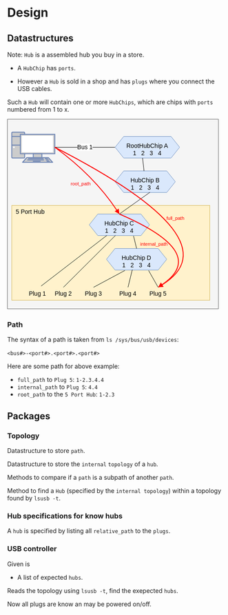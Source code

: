 # Design

## Datastructures

Note: `Hub` is a assembled hub you buy in a store.

* A `HubChip` has `ports`.

* However a `Hub` is sold in a shop and has `plugs` where you connect the USB cables.

Such a `Hub` will contain one or more `HubChips`, which are chips with `ports` numbered from 1 to x.

![Example Hub](design_datastructures.drawio.png)

### Path

The syntax of a path is taken from `ls /sys/bus/usb/devices`:

 `<bus#>-<port#>.<port#>.<port#>`

Here are some path for above example:

* `full_path` to `Plug 5`: `1-2.3.4.4`
* `internal_path` to `Plug 5`: `4.4`
* `root_path` to the `5 Port Hub`: `1-2.3`

## Packages

### Topology

Datastructure to store `path`.

Datastructure to store the `internal` `topology` of a `hub`.

Methods to compare if a `path` is a subpath of another `path`.

Method to find a `Hub` (specified by the `internal topology`) within a topology found by `lsusb -t`.


### Hub specifications for know hubs

A `hub` is specified by listing all `relative_path` to the `plugs`. 

### USB controller

Given is

* A list of expected `hubs`.

Reads the topology using `lsusb -t`, find the exepected `hubs`.

Now all plugs are know an may be powered on/off.